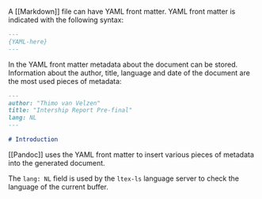 A [[Markdown]] file can have YAML front matter.
YAML front matter is indicated with the following syntax:
```md
---
{YAML-here}
---
```

In the YAML front matter metadata about the document can be stored.
Information about the author, title, language and date of the document are the most used pieces of metadata:
```md
---
author: "Thimo van Velzen"
title: "Intership Report Pre-final"
lang: NL
---

# Introduction
```

[[Pandoc]] uses the YAML front matter to insert various pieces of metadata into the generated document.

The `lang: NL` field is used by the `ltex-ls` language server to check the language of the current buffer.
